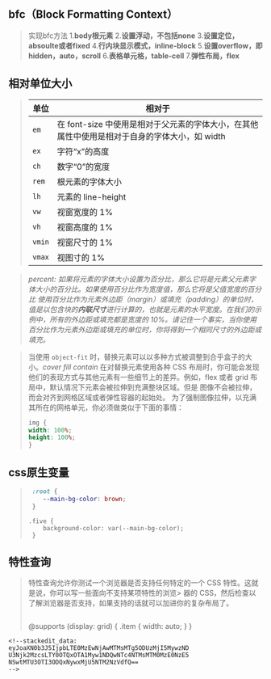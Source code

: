 ## bfc（**Block Formatting Context**）
> 实现bfc方法
> 1.**body根元素**
> 2.**设置浮动，不包括none**
> 3.**设置定位，absoulte或者fixed**
> 4.**行内块显示模式，inline-block**
> 5.**设置overflow，即hidden，auto，scroll**
> 6.**表格单元格，table-cell**
> 7.**弹性布局，flex**

## 相对单位大小
> |单位|相对于|
> |---|---|
> |`em`|在 font-size 中使用是相对于父元素的字体大小，在其他属性中使用是相对于自身的字体大小，如 width|
> |`ex`|字符“x”的高度|
> |`ch`|数字“0”的宽度|
> |`rem`|根元素的字体大小|
> |`lh`|元素的 line-height|
> |`vw`|视窗宽度的 1%|
> |`vh`|视窗高度的 1%|
> |`vmin`|视窗尺寸的 1%|
> |`vmax`|视图寸的 1%||

> *percent: 如果将元素的字体大小设置为百分比，那么它将是元素父元素字体大小的百分比。如果使用百分比作为宽度值，那么它将是父值宽度的百分比*
> *使用百分比作为元素外边距（margin）或填充（padding）的单位时，值是以包含块的**内联尺寸**进行计算的，也就是元素的水平宽度。在我们的示例中，所有的外边距或填充都是宽度的 10%。请记住一个事实，当你使用百分比作为元素外边距或填充的单位时，你将得到一个相同尺寸的外边距或填充。*

> 当使用 `object-fit` 时，替换元素可以以多种方式被调整到合乎盒子的大小。*cover fill contain*
> 在对替换元素使用各种 CSS 布局时，你可能会发现他们的表现方式与其他元素有一些细节上的差异。例如，flex 或者 grid 布局中，默认情况下元素会被拉伸到充满整块区域。但是
 图像不会被拉伸，而会对齐到网格区域或者弹性容器的起始处。
>  为了强制图像拉伸，以充满其所在的网格单元，你必须做类似于下面的事情：
>  ``` css
> img {
>  width: 100%;
>  height: 100%;
>}
>  ```

## css原生变量
> ```  css
>  :root {
>     --main-bg-color: brown;
>  }
>  ```
>  ```
>  .five {
>      background-color: var(--main-bg-color);
>   }
>  ```

## 特性查询
> 特性查询允许你测试一个浏览器是否支持任何特定的一个 CSS 特性。这就是说，你可以写一些面向不支持某项特性的浏览> 器的 CSS，然后检查以了解浏览器是否支持，如果支持的话就可以加进你的复杂布局了。
> ``` css
> ```
> @supports (display: grid) {
>  .item {
>      width: auto;
  }
}
```
<!--stackedit_data:
eyJoaXN0b3J5IjpbLTE0MzEwNjAwMTMsMTg5ODUzMjI5MywzND
U3Njk2MzcsLTY0OTQxOTA1Myw1NDQwNTc4NTMsMTM0MzE0NzE5
NSwtMTU3OTI3ODQxNywxMjU5NTM2NzVdfQ==
-->